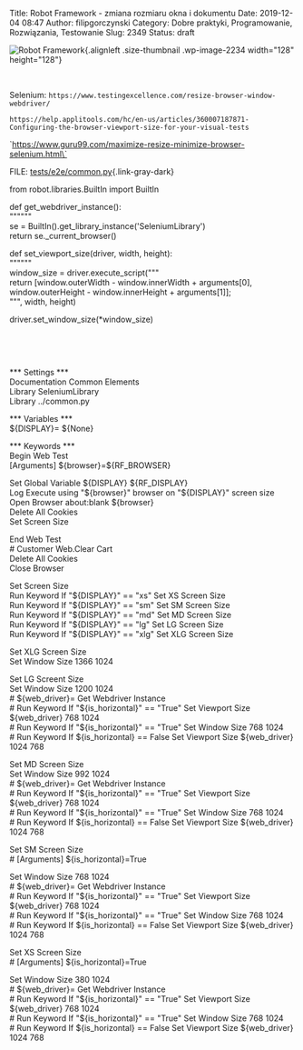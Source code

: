 Title: Robot Framework - zmiana rozmiaru okna i dokumentu
Date: 2019-12-04 08:47
Author: filipgorczynski
Category: Dobre praktyki, Programowanie, Rozwiązania, Testowanie
Slug: 2349
Status: draft

![Robot Framework](https://filipgorczynski.files.wordpress.com/2019/05/robot-framework-logo.png?w=128){.alignleft .size-thumbnail .wp-image-2234 width="128" height="128"}

 

Selenium: `https://www.testingexcellence.com/resize-browser-window-webdriver/`

`https://help.applitools.com/hc/en-us/articles/360007187871-Configuring-the-browser-viewport-size-for-your-visual-tests`

\`https://www.guru99.com/maximize-resize-minimize-browser-selenium.html\`

FILE: [tests/e2e/common.py](https://github.com/unhaggle/tier3/compare/qa_71?expand=1#diff-4b55feed0f2604f102be3c29098555aa "unhaggle/moto_dealer/tests/e2e/common.py"){.link-gray-dark}

from robot.libraries.BuiltIn import BuiltIn

def get\_webdriver\_instance():  
""""""  
se = BuiltIn().get\_library\_instance('SeleniumLibrary')  
return se.\_current\_browser()

def set\_viewport\_size(driver, width, height):  
""""""  
window\_size = driver.execute\_script("""  
return \[window.outerWidth - window.innerWidth + arguments\[0\],  
window.outerHeight - window.innerHeight + arguments\[1\]\];  
""", width, height)

driver.set\_window\_size(\*window\_size)

 

 

\*\*\* Settings \*\*\*  
Documentation Common Elements  
Library SeleniumLibrary  
Library ../common.py

\*\*\* Variables \*\*\*  
\${DISPLAY}= \${None}

\*\*\* Keywords \*\*\*  
Begin Web Test  
\[Arguments\] \${browser}=\${RF\_BROWSER}

Set Global Variable \${DISPLAY} \${RF\_DISPLAY}  
Log Execute using "\${browser}" browser on "\${DISPLAY}" screen size  
Open Browser about:blank \${browser}  
Delete All Cookies  
Set Screen Size

End Web Test  
\# Customer Web.Clear Cart  
Delete All Cookies  
Close Browser

Set Screen Size  
Run Keyword If "\${DISPLAY}" == "xs" Set XS Screen Size  
Run Keyword If "\${DISPLAY}" == "sm" Set SM Screen Size  
Run Keyword If "\${DISPLAY}" == "md" Set MD Screen Size  
Run Keyword If "\${DISPLAY}" == "lg" Set LG Screen Size  
Run Keyword If "\${DISPLAY}" == "xlg" Set XLG Screen Size

Set XLG Screen Size  
Set Window Size 1366 1024

Set LG Screent Size  
Set Window Size 1200 1024  
\# \${web\_driver}= Get Webdriver Instance  
\# Run Keyword If "\${is\_horizontal}" == "True" Set Viewport Size \${web\_driver} 768 1024  
\# Run Keyword If "\${is\_horizontal}" == "True" Set Window Size 768 1024  
\# Run Keyword If \${is\_horizontal} == False Set Viewport Size \${web\_driver} 1024 768

Set MD Screen Size  
Set Window Size 992 1024  
\# \${web\_driver}= Get Webdriver Instance  
\# Run Keyword If "\${is\_horizontal}" == "True" Set Viewport Size \${web\_driver} 768 1024  
\# Run Keyword If "\${is\_horizontal}" == "True" Set Window Size 768 1024  
\# Run Keyword If \${is\_horizontal} == False Set Viewport Size \${web\_driver} 1024 768

Set SM Screen Size  
\# \[Arguments\] \${is\_horizontal}=True

Set Window Size 768 1024  
\# \${web\_driver}= Get Webdriver Instance  
\# Run Keyword If "\${is\_horizontal}" == "True" Set Viewport Size \${web\_driver} 768 1024  
\# Run Keyword If "\${is\_horizontal}" == "True" Set Window Size 768 1024  
\# Run Keyword If \${is\_horizontal} == False Set Viewport Size \${web\_driver} 1024 768

Set XS Screen Size  
\# \[Arguments\] \${is\_horizontal}=True

Set Window Size 380 1024  
\# \${web\_driver}= Get Webdriver Instance  
\# Run Keyword If "\${is\_horizontal}" == "True" Set Viewport Size \${web\_driver} 768 1024  
\# Run Keyword If "\${is\_horizontal}" == "True" Set Window Size 768 1024  
\# Run Keyword If \${is\_horizontal} == False Set Viewport Size \${web\_driver} 1024 768
